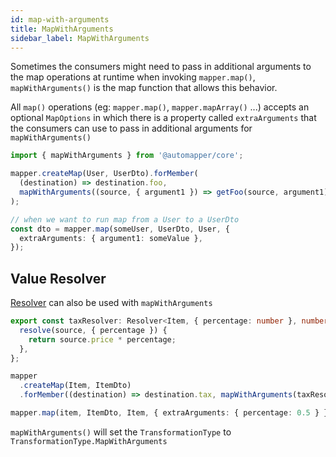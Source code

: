 ```yaml
---
id: map-with-arguments
title: MapWithArguments
sidebar_label: MapWithArguments
---
```


Sometimes the consumers might need to pass in additional arguments to the map operations at runtime when invoking `mapper.map()`, `mapWithArguments()` is the map function that allows this behavior.

All `map()` operations (eg: `mapper.map()`, `mapper.mapArray()` ...) accepts an optional `MapOptions` in which there is a property called `extraArguments` that the consumers can use to pass in additional arguments for `mapWithArguments()`

```ts
import { mapWithArguments } from '@automapper/core';

mapper.createMap(User, UserDto).forMember(
  (destination) => destination.foo,
  mapWithArguments((source, { argument1 }) => getFoo(source, argument1))
);

// when we want to run map from a User to a UserDto
const dto = mapper.map(someUser, UserDto, User, {
  extraArguments: { argument1: someValue },
});
```

## Value Resolver

[Resolver](./map-from.md) can also be used with `mapWithArguments`

```ts
export const taxResolver: Resolver<Item, { percentage: number }, number> = {
  resolve(source, { percentage }) {
    return source.price * percentage;
  },
};

mapper
  .createMap(Item, ItemDto)
  .forMember((destination) => destination.tax, mapWithArguments(taxResolver));

mapper.map(item, ItemDto, Item, { extraArguments: { percentage: 0.5 } };
```

`mapWithArguments()` will set the `TransformationType` to `TransformationType.MapWithArguments`
